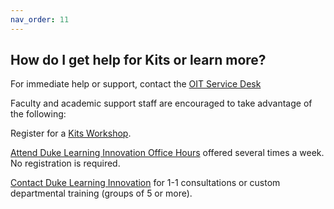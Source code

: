 ```yaml
---
nav_order: 11
---
```


## How do I get help for Kits or learn more?<br>

For immediate help or support, contact the [OIT Service Desk](http://www.oit.duke.edu/help/)

Faculty and academic support staff are encouraged to take advantage of the following:

Register for a [Kits Workshop](https://learninginnovation.duke.edu/events/).

[Attend Duke Learning Innovation Office Hours](https://learninginnovation.duke.edu/events/open-office-hours/) offered several times a week. No registration is required.

[Contact Duke Learning Innovation](https://learninginnovation.duke.edu/contact/) for 1-1 consultations or custom departmental training (groups of 5 or more).
